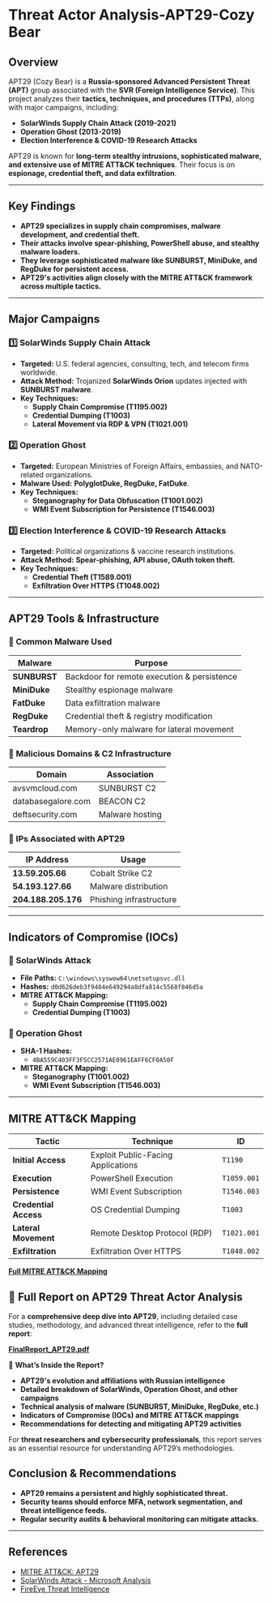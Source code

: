 # Threat Actor Analysis-APT29-Cozy Bear


## Overview

APT29 (Cozy Bear) is a **Russia-sponsored Advanced Persistent Threat (APT)** group associated with the **SVR (Foreign Intelligence Service)**. This project analyzes their **tactics, techniques, and procedures (TTPs)**, along with major campaigns, including:

- **SolarWinds Supply Chain Attack (2019-2021)**
- **Operation Ghost (2013-2019)**
- **Election Interference & COVID-19 Research Attacks**

APT29 is known for **long-term stealthy intrusions, sophisticated malware, and extensive use of MITRE ATT&CK techniques**. Their focus is on **espionage, credential theft, and data exfiltration**.

---

## Key Findings
- **APT29 specializes in supply chain compromises, malware development, and credential theft.**  
- **Their attacks involve spear-phishing, PowerShell abuse, and stealthy malware loaders.**  
- **They leverage sophisticated malware like SUNBURST, MiniDuke, and RegDuke for persistent access.**  
- **APT29's activities align closely with the MITRE ATT&CK framework across multiple tactics.**  

---

## **Major Campaigns**

### **1️⃣ SolarWinds Supply Chain Attack**
- **Targeted:** U.S. federal agencies, consulting, tech, and telecom firms worldwide.
- **Attack Method:** Trojanized **SolarWinds Orion** updates injected with **SUNBURST malware**.
- **Key Techniques:**  
  - **Supply Chain Compromise (T1195.002)**
  - **Credential Dumping (T1003)**
  - **Lateral Movement via RDP & VPN (T1021.001)**

### **2️⃣ Operation Ghost**
- **Targeted:** European Ministries of Foreign Affairs, embassies, and NATO-related organizations.
- **Malware Used:** **PolyglotDuke, RegDuke, FatDuke**.
- **Key Techniques:**  
  - **Steganography for Data Obfuscation (T1001.002)**
  - **WMI Event Subscription for Persistence (T1546.003)**

### **3️⃣ Election Interference & COVID-19 Research Attacks**
- **Targeted:** Political organizations & vaccine research institutions.
- **Attack Method:** **Spear-phishing, API abuse, OAuth token theft.**
- **Key Techniques:**  
  - **Credential Theft (T1589.001)**
  - **Exfiltration Over HTTPS (T1048.002)**

---

## **APT29 Tools & Infrastructure**

### **🔹 Common Malware Used**
| Malware | Purpose |
|---------|---------|
| **SUNBURST** | Backdoor for remote execution & persistence |
| **MiniDuke** | Stealthy espionage malware |
| **FatDuke** | Data exfiltration malware |
| **RegDuke** | Credential theft & registry modification |
| **Teardrop** | Memory-only malware for lateral movement |

### **🔹 Malicious Domains & C2 Infrastructure**
| Domain | Association |
|--------|------------|
| avsvmcloud.com | SUNBURST C2 |
| databasegalore.com | BEACON C2 |
| deftsecurity.com | Malware hosting |

### **🔹 IPs Associated with APT29**
| IP Address | Usage |
|------------|-------|
| **13.59.205.66** | Cobalt Strike C2 |
| **54.193.127.66** | Malware distribution |
| **204.188.205.176** | Phishing infrastructure |

---

## **Indicators of Compromise (IOCs)**

### **🔹 SolarWinds Attack**
- **File Paths:** `C:\windows\syswow64\netsetupsvc.dll`
- **Hashes:** `d0d626deb3f9484e649294a8dfa814c5568f846d5a`
- **MITRE ATT&CK Mapping:**
  - **Supply Chain Compromise (T1195.002)**
  - **Credential Dumping (T1003)**

### **🔹 Operation Ghost**
- **SHA-1 Hashes:**  
  - `4BA559C403FF3F5CC2571AE0961EAFF6CF0A50F`
- **MITRE ATT&CK Mapping:**  
  - **Steganography (T1001.002)**
  - **WMI Event Subscription (T1546.003)**

---

## **MITRE ATT&CK Mapping**

| Tactic | Technique | ID |
|--------|-----------|----|
| **Initial Access** | Exploit Public-Facing Applications | `T1190` |
| **Execution** | PowerShell Execution | `T1059.001` |
| **Persistence** | WMI Event Subscription | `T1546.003` |
| **Credential Access** | OS Credential Dumping | `T1003` |
| **Lateral Movement** | Remote Desktop Protocol (RDP) | `T1021.001` |
| **Exfiltration** | Exfiltration Over HTTPS | `T1048.002` |

**[Full MITRE ATT&CK Mapping](https://attack.mitre.org/groups/G0016)**

## 📖 Full Report on APT29 Threat Actor Analysis

For a **comprehensive deep dive into APT29**, including detailed case studies, methodology, and advanced threat intelligence, refer to the **full report**:

**[FinalReport_APT29.pdf](resources/FinalReport_ThreatActorAnalysis.pdf)**

🔹 **What’s Inside the Report?**
- **APT29's evolution and affiliations with Russian intelligence**
- **Detailed breakdown of SolarWinds, Operation Ghost, and other campaigns**
- **Technical analysis of malware (SUNBURST, MiniDuke, RegDuke, etc.)**
- **Indicators of Compromise (IOCs) and MITRE ATT&CK mappings**
- **Recommendations for detecting and mitigating APT29 activities**

For **threat researchers and cybersecurity professionals**, this report serves as an essential resource for understanding APT29’s methodologies.

## **Conclusion & Recommendations**
- **APT29 remains a persistent and highly sophisticated threat.**  
- **Security teams should enforce MFA, network segmentation, and threat intelligence feeds.**  
- **Regular security audits & behavioral monitoring can mitigate attacks.**  

---

## **References**
- [MITRE ATT&CK: APT29](https://attack.mitre.org/groups/G0016)
- [SolarWinds Attack - Microsoft Analysis](https://www.microsoft.com/security/blog/2020/12/14)
- [FireEye Threat Intelligence](https://www.fireeye.com/blog)



